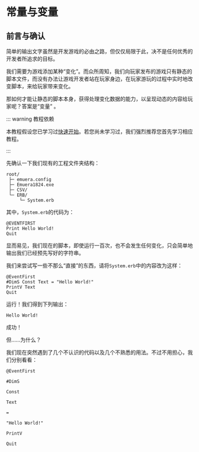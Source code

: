 # 常量与变量

## 前言与确认

简单的输出文字虽然是开发游戏的必由之路，但仅仅局限于此，决不是任何优秀的开发者所追求的目标。

我们需要为游戏添加某种“变化”。而众所周知，我们向玩家发布的游戏只有静态的脚本文件，而没有办法让游戏开发者站在玩家身边，在玩家游玩的过程中实时地改变脚本，来给玩家带来变化。

那如何才能让静态的脚本本身，获得处理变化数据的能力，以呈现动态的内容给玩家呢？答案是“变量” 。

::: warning 教程依赖

本教程假设您已学习过[快速开始](../Quick_Start)。若您尚未学习过，我们强烈推荐您首先学习相应教程。

:::

先确认一下我们现有的工程文件夹结构：

```
root/
 ├─ emuera.config
 ├─ Emuera1824.exe
 ├─ CSV/
 └─ ERB/
     └─ System.erb
```

其中，`System.erb`的代码为：

```basic
@EVENTFIRST
Print Hello World!
Quit
```

显而易见，我们现在的脚本，即使运行一百次，也不会发生任何变化，只会简单地输出我们已经预先写好的字符串。

我们来尝试写一些不那么“直接”的东西，请将`System.erb`中的内容改为这样：

```basic
@EventFirst
#DimS Const Text = "Hello World!"
PrintV Text
Quit
```

运行！我们得到下列输出：

```
Hello World!
```

成功！

但……为什么？

我们现在突然遇到了几个不认识的代码以及几个不熟悉的用法。不过不用担心，我们分别看看：

`@EventFirst`

`#DimS`

`Const`

`Text`

`=`

`"Hello World!"`

`PrintV`

`Quit`